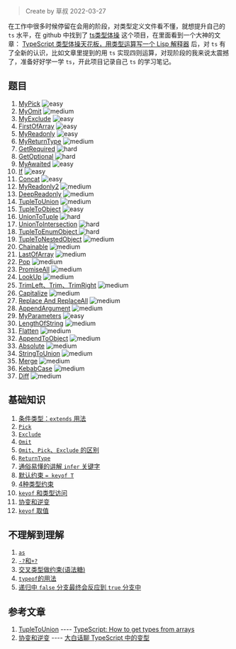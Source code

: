> Create by 草叔 2022-03-27

在工作中很多时候停留在会用的阶段，对类型定义文件看不懂，就想提升自己的 `ts` 水平，在 github 中找到了 [ts类型体操](https://github.com/type-challenges/type-challenges) 这个项目，在里面看到一个大神的文章： [TypeScript 类型体操天花板，用类型运算写一个 Lisp 解释器](https://zhuanlan.zhihu.com/p/427309936) 后，对 `ts` 有了全新的认识，比如文章里提到的用 `ts` 实现四则运算，对现阶段的我来说太震撼了，准备好好学一学 `ts`，开此项目记录自己 `ts` 的学习笔记。

## 题目

1. [MyPick](https://github.com/astak16/blog-ts-challenges/issues/3) <img src="https://img.shields.io/badge/-easy-7aad0c" alt="easy"/>
2. [MyOmit](https://github.com/astak16/blog-ts-challenges/issues/4) <img src="https://img.shields.io/badge/-medium-d9901a" alt="medium"/>
3. [MyExclude](https://github.com/astak16/blog-ts-challenges/issues/5) <img src="https://img.shields.io/badge/-easy-7aad0c" alt="easy"/>
4. [FirstOfArray](https://github.com/astak16/blog-ts-challenges/issues/7) <img src="https://img.shields.io/badge/-easy-7aad0c" alt="easy"/>
5. [MyReadonly](https://github.com/astak16/blog-ts-challenges/issues/9) <img src="https://img.shields.io/badge/-easy-7aad0c" alt="easy"/>
6. [MyReturnType](https://github.com/astak16/blog-ts-challenges/issues/11) <img src="https://img.shields.io/badge/-medium-d9901a" alt="medium"/>
7. [GetRequired](https://github.com/astak16/blog-ts-challenges/issues/12) <img src="https://img.shields.io/badge/-hard-de3d37" alt="hard"/>
8. [GetOptional](https://github.com/astak16/blog-ts-challenges/issues/13) <img src="https://img.shields.io/badge/-hard-de3d37" alt="hard"/>
9. [MyAwaited](https://github.com/astak16/blog-ts-challenges/issues/14) <img src="https://img.shields.io/badge/-easy-7aad0c" alt="easy"/>
10. [If](https://github.com/astak16/blog-ts-challenges/issues/15) <img src="https://img.shields.io/badge/-easy-7aad0c" alt="easy"/>
11. [Concat](https://github.com/astak16/blog-ts-challenges/issues/16) <img src="https://img.shields.io/badge/-easy-7aad0c" alt="easy"/>
12. [MyReadonly2](https://github.com/astak16/blog-ts-challenges/issues/17) <img src="https://img.shields.io/badge/-medium-d9901a" alt="medium"/>
13. [DeepReadonly](https://github.com/astak16/blog-ts-challenges/issues/19) <img src="https://img.shields.io/badge/-medium-d9901a" alt="medium"/>
14. [TupleToUnion](https://github.com/astak16/blog-ts-challenges/issues/20) <img src="https://img.shields.io/badge/-medium-d9901a" alt="medium"/>
15. [TupleToObject](https://github.com/astak16/blog-ts-challenges/issues/21) <img src="https://img.shields.io/badge/-easy-7aad0c" alt="easy"/>
16. [UnionToTuple](https://github.com/astak16/blog-ts-challenges/issues/23) <img src="https://img.shields.io/badge/-hard-de3d37" alt="hard"/>
17. [UnionToIntersection](https://github.com/astak16/blog-ts-challenges/issues/24) <img src="https://img.shields.io/badge/-hard-de3d37" alt="hard"/>
18. [TupleToEnumObject ](https://github.com/astak16/blog-ts-challenges/issues/25) <img src="https://img.shields.io/badge/-hard-de3d37" alt="hard"/>
19. [TupleToNestedObject](https://github.com/astak16/blog-ts-challenges/issues/26) <img src="https://img.shields.io/badge/-medium-d9901a" alt="medium"/>
20. [Chainable](https://github.com/astak16/blog-ts-challenges/issues/28) <img src="https://img.shields.io/badge/-medium-d9901a" alt="medium"/>
21. [LastOfArray](https://github.com/astak16/blog-ts-challenges/issues/30) <img src="https://img.shields.io/badge/-medium-d9901a" alt="medium"/>
22. [Pop](https://github.com/astak16/blog-ts-challenges/issues/31) <img src="https://img.shields.io/badge/-medium-d9901a" alt="medium"/>
23. [PromiseAll](https://github.com/astak16/blog-ts-challenges/issues/32) <img src="https://img.shields.io/badge/-medium-d9901a" alt="medium"/>
24. [LookUp](https://github.com/astak16/blog-ts-challenges/issues/33) <img src="https://img.shields.io/badge/-medium-d9901a" alt="medium"/>
25. [TrimLeft、Trim、TrimRight](https://github.com/astak16/blog-ts-challenges/issues/34) <img src="https://img.shields.io/badge/-medium-d9901a" alt="medium"/>
26. [Capitalize](https://github.com/astak16/blog-ts-challenges/issues/35) <img src="https://img.shields.io/badge/-medium-d9901a" alt="medium"/>
27. [Replace And ReplaceAll](https://github.com/astak16/blog-ts-challenges/issues/36) <img src="https://img.shields.io/badge/-medium-d9901a" alt="medium"/>
28. [AppendArgument](https://github.com/astak16/blog-ts-challenges/issues/37) <img src="https://img.shields.io/badge/-medium-d9901a" alt="medium"/>
29. [MyParameters](https://github.com/astak16/blog-ts-challenges/issues/38) <img src="https://img.shields.io/badge/-easy-7aad0c" alt="easy"/>
30. [LengthOfString](https://github.com/astak16/blog-ts-challenges/issues/39) <img src="https://img.shields.io/badge/-medium-d9901a" alt="medium"/>
31. [Flatten](https://github.com/astak16/blog-ts-challenges/issues/40) <img src="https://img.shields.io/badge/-medium-d9901a" alt="medium"/>
32. [AppendToObject](https://github.com/astak16/blog-ts-challenges/issues/41) <img src="https://img.shields.io/badge/-medium-d9901a" alt="medium"/>
33. [Absolute](https://github.com/astak16/blog-ts-challenges/issues/42) <img src="https://img.shields.io/badge/-medium-d9901a" alt="medium"/>
34. [StringToUnion](https://github.com/astak16/blog-ts-challenges/issues/43) <img src="https://img.shields.io/badge/-medium-d9901a" alt="medium"/>
35. [Merge](https://github.com/astak16/blog-ts-challenges/issues/44) <img src="https://img.shields.io/badge/-medium-d9901a" alt="medium"/>
36. [KebabCase](https://github.com/astak16/blog-ts-challenges/issues/46) <img src="https://img.shields.io/badge/-medium-d9901a" alt="medium"/>
37. [Diff](https://github.com/astak16/blog-ts-challenges/issues/47) <img src="https://img.shields.io/badge/-medium-d9901a" alt="medium"/>


## 基础知识
1. [条件类型：`extends` 用法](https://github.com/astak16/blog-ts-challenges/issues/1)
2. [`Pick`](https://github.com/astak16/blog-ts-challenges/issues/2#issuecomment-1079862389)
3. [`Exclude`](https://github.com/astak16/blog-ts-challenges/issues/2#issuecomment-1079876517)
4. [`Omit`](https://github.com/astak16/blog-ts-challenges/issues/2#issuecomment-1084434376)
5. [`Omit`、`Pick`、`Exclude` 的区别](https://github.com/astak16/blog-ts-challenges/issues/2#issuecomment-1084480379)
6. [`ReturnType`](https://github.com/astak16/blog-ts-challenges/issues/2#issuecomment-1111139104)
7. [通俗易懂的讲解 `infer` 关键字](https://github.com/astak16/blog-ts-challenges/issues/6)
8. [默认约束 `= keyof T`](https://github.com/astak16/blog-ts-challenges/issues/8)
9. [4种类型约束](https://github.com/astak16/blog-ts-challenges/issues/27)
10. [`keyof` 和类型访问](https://github.com/astak16/blog-ts-challenges/issues/10)
11. [协变和逆变](https://github.com/astak16/blog-ts-challenges/issues/22)
12. [`keyof` 取值](https://github.com/astak16/blog-ts-challenges/issues/29)

## 不理解到理解
1. [`as`](https://github.com/astak16/blog-ts-challenges/issues/18#issue-1225525854)
2. [`-?`和`+?`](https://github.com/astak16/blog-ts-challenges/issues/18#issuecomment-1117469364)
3. [交叉类型做约束(语法糖)](https://github.com/astak16/blog-ts-challenges/issues/18#issuecomment-1128473585)
4. [`typeof`的用法](https://github.com/astak16/blog-ts-challenges/issues/18#issuecomment-1136859830)
5. [递归中 `false` 分支最终会反应到 `true` 分支中](https://github.com/astak16/blog-ts-challenges/issues/18#issuecomment-1187145121)

## 参考文章
1. [TupleToUnion](https://github.com/astak16/blog-ts-challenges/issues/20) ---- [TypeScript: How to get types from arrays](https://steveholgado.com/typescript-types-from-arrays/)
2. [协变和逆变](https://github.com/astak16/blog-ts-challenges/issues/22) ---- [大白话聊 TypeScript 中的变型](https://no1.engineer/articles/2021-03/covariance-and-contravariance)
